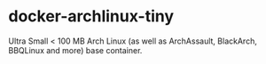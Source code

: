 # docker-archlinux-tiny
Ultra Small &lt; 100 MB Arch Linux (as well as ArchAssault, BlackArch, BBQLinux and more) base container. 

